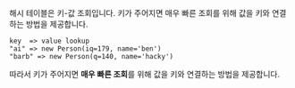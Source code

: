 해시 테이블은 키-값 조회입니다. 키가 주어지면 매우 빠른 조회를 위해 값을 키와 연결하는 방법을 제공합니다.

```block
key  => value lookup
"ai" => new Person(iq=179, name='ben')
"barb" => new Person(q=140, name='hacky')
```

따라서 키가 주어지면 **매우 빠른 조회**를 위해 값을 키와 연결하는 방법을 제공합니다.

